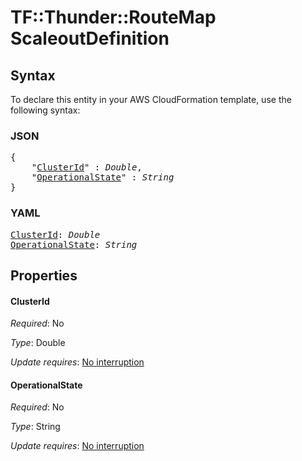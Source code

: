 # TF::Thunder::RouteMap ScaleoutDefinition

## Syntax

To declare this entity in your AWS CloudFormation template, use the following syntax:

### JSON

<pre>
{
    "<a href="#clusterid" title="ClusterId">ClusterId</a>" : <i>Double</i>,
    "<a href="#operationalstate" title="OperationalState">OperationalState</a>" : <i>String</i>
}
</pre>

### YAML

<pre>
<a href="#clusterid" title="ClusterId">ClusterId</a>: <i>Double</i>
<a href="#operationalstate" title="OperationalState">OperationalState</a>: <i>String</i>
</pre>

## Properties

#### ClusterId

_Required_: No

_Type_: Double

_Update requires_: [No interruption](https://docs.aws.amazon.com/AWSCloudFormation/latest/UserGuide/using-cfn-updating-stacks-update-behaviors.html#update-no-interrupt)

#### OperationalState

_Required_: No

_Type_: String

_Update requires_: [No interruption](https://docs.aws.amazon.com/AWSCloudFormation/latest/UserGuide/using-cfn-updating-stacks-update-behaviors.html#update-no-interrupt)

